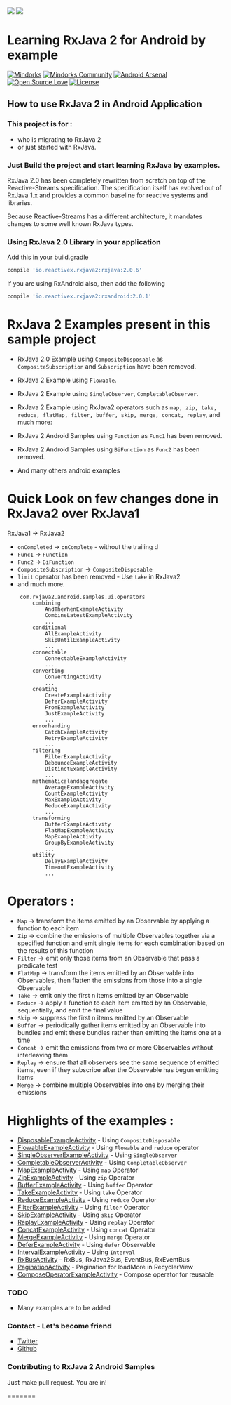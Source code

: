 <img src=https://raw.githubusercontent.com/changjiashuai/RxJava2-Android-Sample/master/assets/rxjava2.png >
<img src=https://raw.githubusercontent.com/changjiashuai/RxJava2-Android-Sample/master/assets/RxJava2.0.png >

# Learning RxJava 2 for Android by example

[![Mindorks](https://img.shields.io/badge/mindorks-opensource-blue.svg)](https://mindorks.com/open-source-projects)
[![Mindorks Community](https://img.shields.io/badge/join-community-blue.svg)](https://mindorks.com/join-community)
[![Android Arsenal](https://img.shields.io/badge/Android%20Arsenal-RxJava2%20Android%20Samples-blue.svg?style=flat)](https://android-arsenal.com/details/3/4314)
[![Open Source Love](https://badges.frapsoft.com/os/v1/open-source.svg?v=102)](https://opensource.org/licenses/Apache-2.0)
[![License](https://img.shields.io/badge/license-Apache%202.0-blue.svg)](https://github.com/amitshekhariitbhu/RxJava2-Android-Samples/blob/master/LICENSE)

## How to use RxJava 2 in Android Application

### This project is for : 
* who is migrating to RxJava 2 
* or just started with RxJava.

### Just Build the project and start learning RxJava by examples.

RxJava 2.0 has been completely rewritten from scratch on top of the Reactive-Streams specification. The specification itself has evolved out of RxJava 1.x and provides a common baseline for reactive systems and libraries.

Because Reactive-Streams has a different architecture, it mandates changes to some well known RxJava types.



### Using RxJava 2.0 Library in your application

Add this in your build.gradle
```groovy
compile 'io.reactivex.rxjava2:rxjava:2.0.6'
```
If you are using RxAndroid also, then add the following
```groovy
compile 'io.reactivex.rxjava2:rxandroid:2.0.1'
```

# RxJava 2 Examples present in this sample project

* RxJava 2.0 Example using `CompositeDisposable` as `CompositeSubscription` and `Subscription` have
been removed.

* RxJava 2 Example using `Flowable`.

* RxJava 2 Example using `SingleObserver`, `CompletableObserver`.

* RxJava 2 Example using RxJava2 operators such as `map, zip, take, reduce, flatMap, filter, buffer, skip, merge, concat, replay`, and much more:

* RxJava 2 Android Samples using `Function` as `Func1` has been removed.

* RxJava 2 Android Samples  using `BiFunction` as `Func2` has been removed.

* And many others android examples

# Quick Look on few changes done in RxJava2 over RxJava1

RxJava1 -> RxJava2

* `onCompleted` -> `onComplete` - without the trailing d
* `Func1` -> `Function`
* `Func2` -> `BiFunction`
* `CompositeSubscription` -> `CompositeDisposable`
* `limit` operator has been removed - Use `take` in RxJava2
* and much more.

```
	com.rxjava2.android.samples.ui.operators
		combining
			AndTheWhenExampleActivity
			CombineLatestExampleActivity
			...
		conditional
			AllExampleActivity
			SkipUntilExampleActivity
			...
		connectable
			ConnectableExampleActivity
			...
		converting
			ConvertingActivity
			...
		creating
			CreateExampleActivity
			DeferExampleActivity
			FromExampleActivity
			JustExampleActivity
			...
		errorhanding
			CatchExampleActivity
			RetryExampleActivity
			...
		filtering
			FilterExampleActivity
			DebounceExampleActivity
			DistinctExampleActivity
			...
		mathematicalandaggregate
			AverageExampleActivity
			CountExampleActivity
			MaxExampleActivity
			ReduceExampleActivity
			...
		transforming
			BufferExampleActivity
			FlatMapExampleActivity
			MapExampleActivity
			GroupByExampleActivity
			...
		utility
			DelayExampleActivity
			TimeoutExampleActivity
			...
```

# Operators :
* `Map` -> transform the items emitted by an Observable by applying a function to each item
* `Zip` -> combine the emissions of multiple Observables together via a specified function and emit single items for each combination based on the results of this function
* `Filter` -> emit only those items from an Observable that pass a predicate test
* `FlatMap` -> transform the items emitted by an Observable into Observables, then flatten the emissions from those into a single Observable
* `Take` -> emit only the first n items emitted by an Observable
* `Reduce` -> apply a function to each item emitted by an Observable, sequentially, and emit the final value
* `Skip` -> suppress the first n items emitted by an Observable
* `Buffer` -> periodically gather items emitted by an Observable into bundles and emit these bundles rather than emitting the items one at a time
* `Concat` -> emit the emissions from two or more Observables without interleaving them
* `Replay` -> ensure that all observers see the same sequence of emitted items, even if they subscribe after the Observable has begun emitting items
* `Merge` -> combine multiple Observables into one by merging their emissions


# Highlights of the examples :

* [DisposableExampleActivity]() - Using `CompositeDisposable`
* [FlowableExampleActivity]() - Using `Flowable` and `reduce` operator
* [SingleObserverExampleActivity]() - Using `SingleObserver`
* [CompletableObserverActivity]() - Using `CompletableObserver`
* [MapExampleActivity]() - Using `map` Operator
* [ZipExampleActivity]() - Using `zip` Operator
* [BufferExampleActivity]() - Using `buffer` Operator
* [TakeExampleActivity]() - Using `take` Operator
* [ReduceExampleActivity]() - Using `reduce` Operator
* [FilterExampleActivity]() - Using `filter` Operator
* [SkipExampleActivity]() - Using `skip` Operator
* [ReplayExampleActivity]() - Using `replay` Operator
* [ConcatExampleActivity]() - Using `concat` Operator
* [MergeExampleActivity]() - Using `merge` Operator
* [DeferExampleActivity]() - Using `defer` Observable
* [IntervalExampleActivity]() - Using `Interval`
* [RxBusActivity]() - RxBus, RxJava2Bus, EventBus, RxEventBus
* [PaginationActivity]() - Pagination for loadMore in RecyclerView
* [ComposeOperatorExampleActivity]() - Compose operator for reusable

### TODO 

* Many examples are to be added 

### Contact - Let's become friend
- [Twitter](https://twitter.com/FlyRj1031cjs)
- [Github](https://github.com/changjiashuai)


### Contributing to RxJava 2 Android Samples
Just make pull request. You are in!

 
=======
